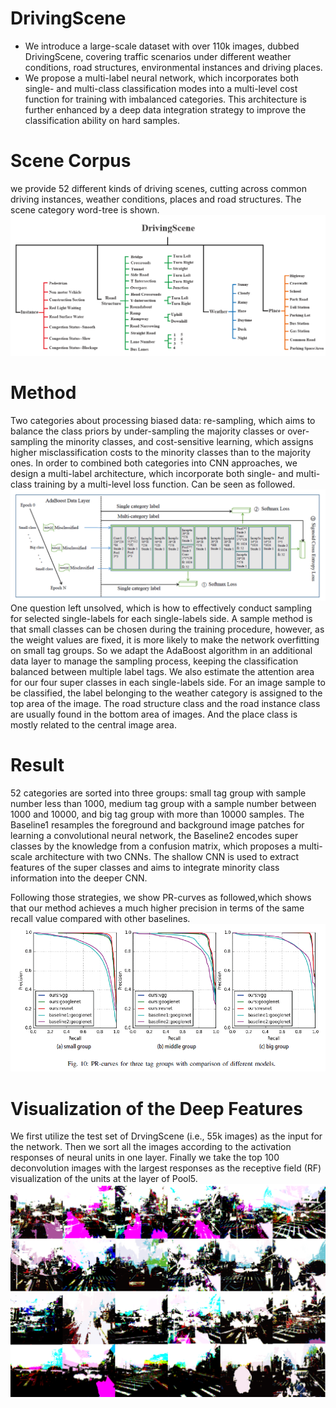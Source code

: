 # DrivingScene

- We introduce a large-scale dataset
with over 110k images, dubbed DrivingScene, covering traffic
scenarios under different weather conditions, road structures,
environmental instances and driving places.
- We propose a multi-label neural network, which incorporates both single- and
multi-class classification modes into a multi-level cost function for
training with imbalanced categories. This architecture is further
enhanced by a deep data integration strategy to improve the
classification ability on hard samples.

# Scene Corpus
we provide 52 different kinds of driving scenes, cutting across common driving instances,
weather conditions, places and road structures. The scene category word-tree is shown.
![zhanwj](https://github.com/zhanwj/DrivingScene/blob/master/work-tree.PNG)

# Method
Two categories about processing biased data: re-sampling, which aims to balance the class priors by under-sampling the majority classes or over-sampling the minority classes, and cost-sensitive learning, which assigns higher misclassification costs to the minority
classes than to the majority ones. In order to combined both categories
into CNN approaches, we design a multi-label architecture, which incorporate both single- and multi-class training
 by a multi-level loss function. Can be seen as followed.
![zhanwj](https://github.com/zhanwj/DrivingScene/blob/master/architecture.PNG)
One question left unsolved, which is how to effectively conduct sampling for selected single-labels for each single-labels side. A sample method is that small classes can be chosen during the training procedure, however, as the weight values are fixed, it is more likely to make the network overfitting on small tag groups. So we adapt the AdaBoost algorithm in an additional data layer to manage the sampling process, keeping the classification balanced between multiple label tags. We also estimate the attention area  for our four super classes in each single-labels side. For an image sample to be classified, the label belonging to the weather category is assigned to the top area of the image. The road structure class and the road instance class are usually found in the bottom area of images. And the place class is mostly related to the central image area.

# Result
52 categories are sorted into three groups: small tag group with sample number less than 1000, medium tag group with a sample number between 1000 and 10000, and big tag group  with more than 10000 samples.
The Baseline1 resamples the foreground and background image
patches for learning a convolutional neural network, the Baseline2
encodes super classes by the knowledge from a confusion
matrix, which proposes a multi-scale architecture with
two CNNs. The shallow CNN is used to extract features of the
super classes and aims to integrate minority class information
into the deeper CNN.

Following those strategies, we show PR-curves as followed,which shows that our method achieves a much higher precision
in terms of the same recall value compared with other baselines.
![zhanwj](https://github.com/zhanwj/DrivingScene/blob/master/PR-curves.PNG)
# Visualization of the Deep Features
We first utilize the test set of DrvingScene (i.e., 55k images) as the input for the network. Then we sort all the images
according to the activation responses of neural units in one layer. Finally we take the top 100 deconvolution images with
the largest responses as the receptive field (RF) visualization of the units at the layer of Pool5.
![zhanwj](https://github.com/zhanwj/DrivingScene/blob/master/Visualization.PNG)
